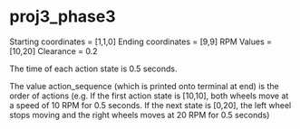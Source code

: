 # proj3_phase3

Starting coordinates = [1,1,0]
Ending coordinates = [9,9]
RPM Values = [10,20] 
Clearance = 0.2

The time of each action state is 0.5 seconds.

The value action_sequence (which is printed onto terminal at end) is the order of actions (e.g. If the first action state is [10,10], both wheels move at a speed of 10 RPM for 0.5 seconds. If the next state is [0,20], the left wheel stops moving and the right wheels moves at 20 RPM for 0.5 seconds)
